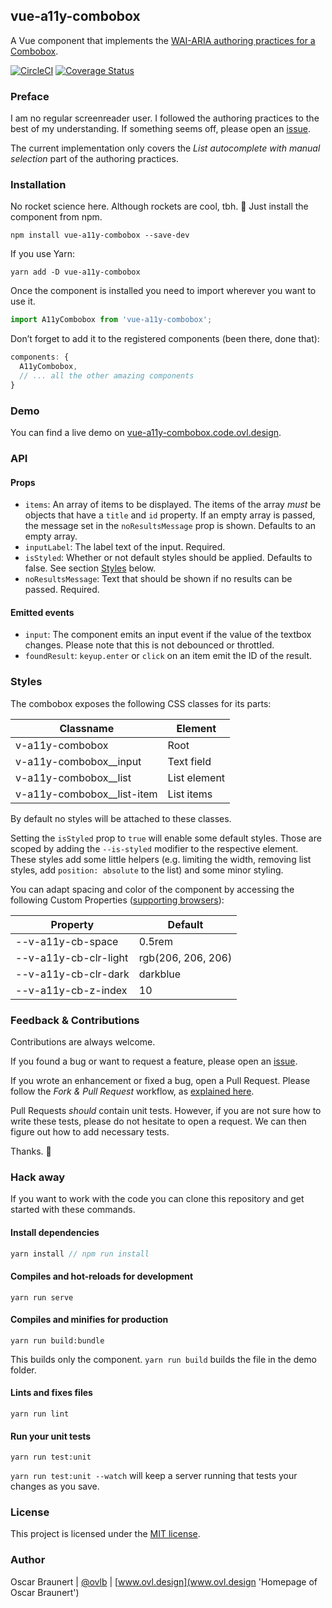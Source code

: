 ## vue-a11y-combobox

A Vue component that implements the [WAI-ARIA authoring practices for a Combobox](https://www.w3.org/TR/wai-aria-practices-1.1/#combobox).

[![CircleCI](https://circleci.com/gh/ovlb/vue-a11y-combobox.svg?style=svg)](https://circleci.com/gh/ovlb/vue-a11y-combobox)
[![Coverage Status](https://coveralls.io/repos/github/ovlb/vue-a11y-combobox/badge.svg?branch=develop)](https://coveralls.io/github/ovlb/vue-a11y-combobox?branch=develop)

### Preface

I am no regular screenreader user. I followed the authoring practices to the best of my understanding. If something seems off, please open an [issue](https://github.com/ovlb/vue-a11y-combobox/issues/new 'New issue form of this project').

The current implementation only covers the _List autocomplete with manual selection_ part of the authoring practices.

### Installation

No rocket science here. Although rockets are cool, tbh. 🚀 Just install the component from npm.

```
npm install vue-a11y-combobox --save-dev
```

If you use Yarn:

```
yarn add -D vue-a11y-combobox
```

Once the component is installed you need to import wherever you want to use it.

```js
import A11yCombobox from 'vue-a11y-combobox';
```

Don’t forget to add it to the registered components (been there, done that):

```js
components: {
  A11yCombobox,
  // ... all the other amazing components
}
```

### Demo

You can find a live demo on [vue-a11y-combobox.code.ovl.design](https://vue-a11y-combobox.code.ovl.design/).

### API

#### Props

- `items`: An array of items to be displayed. The items of the array _must_ be objects that have a `title` and `id` property. If an empty array is passed, the message set in the `noResultsMessage` prop is shown. Defaults to an empty array.
- `inputLabel`: The label text of the input. Required.
- `isStyled`: Whether or not default styles should be applied. Defaults to false. See section [Styles](#styles) below.
- `noResultsMessage`: Text that should be shown if no results can be passed. Required.

#### Emitted events

- `input`: The component emits an input event if the value of the textbox changes. Please note that this is not debounced or throttled.
- `foundResult`: `keyup.enter` or `click` on an item emit the ID of the result.

### Styles

The combobox exposes the following CSS classes for its parts:

| Classname                    | Element      |
| ---------------------------- | ------------ |
| v-a11y-combobox              | Root         |
| v-a11y-combobox\_\_input     | Text field   |
| v-a11y-combobox\_\_list      | List element |
| v-a11y-combobox\_\_list-item | List items   |

By default no styles will be attached to these classes.

Setting the `isStyled` prop to `true` will enable some default styles. Those are scoped by adding the `--is-styled` modifier to the respective element.
These styles add some little helpers (e.g. limiting the width, removing list styles, add `position: absolute` to the list) and some minor styling.

You can adapt spacing and color of the component by accessing the following Custom Properties ([supporting browsers](https://caniuse.com/#search=custom%20prop 'Support table for CSS Custom Properties')):

| Property              | Default            |
| --------------------- | ------------------ |
| --v-a11y-cb-space     | 0.5rem             |
| --v-a11y-cb-clr-light | rgb(206, 206, 206) |
| --v-a11y-cb-clr-dark  | darkblue           |
| --v-a11y-cb-z-index   | 10                 |

### Feedback & Contributions

Contributions are always welcome.

If you found a bug or want to request a feature, please open an [issue](https://github.com/ovlb/vue-a11y-combobox/issues/new 'New issue form of this project').

If you wrote an enhancement or fixed a bug, open a Pull Request. Please follow the _Fork & Pull Request_ workflow, as [explained here](https://gist.github.com/Chaser324/ce0505fbed06b947d962 'GitHub Standard Fork & Pull Request Workflow by Chaser134').

Pull Requests _should_ contain unit tests. However, if you are not sure how to write these tests, please do not hesitate to open a request. We can then figure out how to add necessary tests.

Thanks. 💞

### Hack away

If you want to work with the code you can clone this repository and get started with these commands.

#### Install dependencies

```js
yarn install // npm run install
```

#### Compiles and hot-reloads for development

```
yarn run serve
```

#### Compiles and minifies for production

```
yarn run build:bundle
```

This builds only the component. `yarn run build` builds the file in the demo folder.

#### Lints and fixes files

```
yarn run lint
```

#### Run your unit tests

```
yarn run test:unit
```

`yarn run test:unit --watch` will keep a server running that tests your changes as you save.

### License

This project is licensed under the [MIT license](LICENSE).

### Author

Oscar Braunert | [@ovlb](https://github.com/ovlb 'GitHub profile of Oscar') | [www.ovl.design](www.ovl.design 'Homepage of Oscar Braunert')
